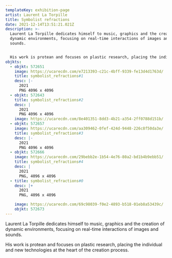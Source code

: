 ```yaml
---
templateKey: exhibition-page
artist: Laurent La Torpille
title: Symbolist refractions
date: 2021-12-14T13:51:21.021Z
description: >-
  Laurent La Torpille dedicates himself to music, graphics and the creation of
  dynamic environments, focusing on real-time interactions of images and
  sounds. 


  His work is protean and focuses on plastic research, placing the individual and new technologies at the heart of the creation process.
objkts:
  - objkt: 572651
    image: https://ucarecdn.com/e7213393-c21c-4bff-9339-fe13d4d1763d/
    title: symbolist_refractions#1
    desc: |-
      2021
      PNG 4096 x 4096
  - objkt: 572643
    title: symbolist_refractions#2
    desc: |
      2021
      PNG 4096 x 4096
    image: https://ucarecdn.com/8e401351-8dd3-4b21-a354-2ff0788d151b/
  - objkt: 572657
    image: https://ucarecdn.com/aa309462-0fef-424d-9448-226c8f50da3e/
    title: symbolist_refractions#3
    desc: |-
      2021
      PNG 4096 x 4096
  - objkt: 572666
    image: https://ucarecdn.com/29bebb2e-1b54-4e76-80a2-bd1b4b9ebb51/
    title: symbolist_refractions#4
    desc: |
      2021
      PNG, 4096 x 4096
  - title: symbolist_refractions#0
    desc: |+
      2021
      PNG, 4096 x 4096

    image: https://ucarecdn.com/69c98039-f0e2-4893-b518-01eb8a53439c/
    objkt: 572673
---
```

Laurent La Torpille dedicates himself to music, graphics and the creation of dynamic environments, focusing on real-time interactions of images and sounds. 

His work is protean and focuses on plastic research, placing the individual and new technologies at the heart of the creation process.
